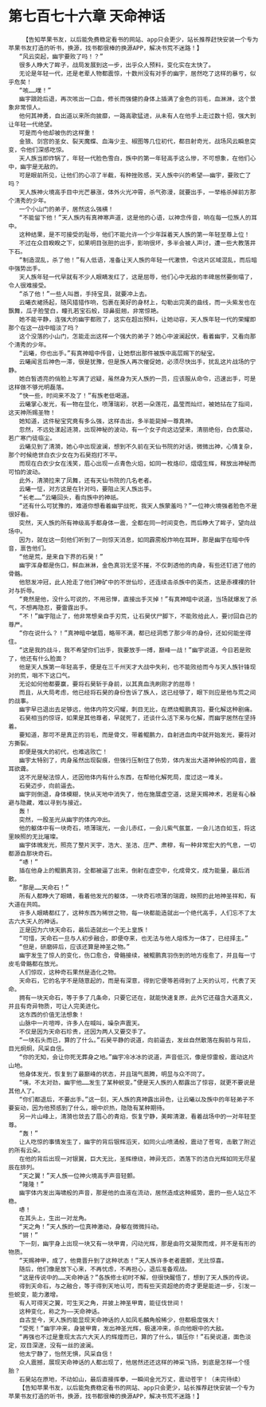 # 第七百七十六章 天命神话
        【告知苹果书友，以后能免费稳定看书的网站、app只会更少，站长推荐赶快安装一个专为苹果书友打造的听书，换源，找书都很棒的换源APP，解决书荒不迷路！】
       “风云突起，幽宇要败了吗！？”
       很多人睁大了眸子，战局发展到这一步，出乎众人预料，变化实在太快了。
       无论是年轻一代，还是老辈人物都震惊，十数州没有对手的幽宇，居然吃了这样的暴亏，似乎危矣！
       “咳……噗！”
       幽宇踉跄后退，再次咳出一口血，修长而强健的身体上插满了金色的羽毛，血淋淋，这个景象非常惊人。
       他何其神勇，自出道以来所向披靡，一路高歌猛进，从未有人在他手上走过数十招，强大到让年轻一代绝望。
       可是而今他却被伤的这样重！
       金狼、剑宫的圣女、裂天魔蝶、血海少主、椒图等几位初代，都目射奇光，战场风云瞬息突变，令他们深感吃惊。
       天人族当即炸锅了，年轻一代脸色雪白，族中的第一年轻高手这么惨，不可想象，在他们心中，幽宇是无敌的。
       可是眼前所见，让他们的心凉了半截，有种挫败感，天人族中兴的希望——幽宇，要败亡了吗？
       天人族神火境高手目中光芒暴涨，体外火光冲霄，杀气弥漫，就要出手，一举格杀掉前方那个清秀的少年。
       一个小山门的弟子，居然这么强横！
       “不能留下他！”天人族内有真神寒声道，这是他的心语，以神念传音，响在每一位族人的耳中。
       这种结果，是不可接受的耻辱，他们不能允许一个少年踩着天人族的第一年轻至尊上位！
       不过在众目睽睽之下，如果明目张胆的出手，影响很坏，多半会被人声讨，遭一些大教落井下石。
       “制造混乱，杀了他！”有人低语，准备让天人族的年轻一代激愤，令这片区域混乱，而后暗中强势出手。
       天人族年轻一代早就有不少人眼睛发红了，这是屈辱，他们心中无敌的丰碑居然要倒塌了，令人很难接受。
       “杀了他！”一些人叫嚣，手持宝具，就要冲上去。
       云曦衣裙扬起，随风猎猎作响，包裹在美好的身材上，勾勒出完美的曲线，而一头紫发也在飘舞，瓜子脸莹白，瞳孔若宝石般，琼鼻挺翘，非常惊艳。
       她不能平静，连强大的幽宇都败了，这实在超出预料，让她动容，天人族年轻一代的荣耀即那个在这一战中暗淡了吗？
       这个没落的小山门，怎能走出这样一个强大的弟子？她心中波澜起伏，看着幽宇，又看向那个清秀的少年。
       “云曦，你也出手。”有真神暗中传音，让她祭出那件被族中高层赐下的秘宝。
       云曦闻言后神色一滞，很是犹豫，但是族人再次催促她，必须尽快出手，扰乱这片战场的宁静。
       她白皙透亮的俏脸上写满了迟疑，虽然身为天人族的一员，应该服从命令，迅速出手，可是这样做不够光明磊落。
       “快一些，时间来不及了！”有族老低喝道。
       云曦掌心发光，有一物在显化，喷薄瑞彩，状若一朵莲花，晶莹而灿烂，被她拈在了指间，这天神所赐圣物！
       她知道，这件秘宝究竟有多么强，这样击出，多半能毙掉一尊真神。
       忽然，不远处漾起涟漪，出现神秘的波动，有一个女子向这边望来，清丽绝俗，白衣展动，若广寒门徒临尘。
       云曦见到了清漪，她心中出现波澜，想到不久前在天仙书院的对话，微微出神，心情复杂，那个时候绝世白衣少女在为石昊抱打不平。
       而现在白衣少女在浅笑，眉心出现一点青色火焰，如同一枚烙印，熠熠生辉，释放出神秘而可怕的波动。
       此外，清漪拉来了凤舞，还有天仙书院的几名老者。
       云曦一怔，对方这是在针对吗，要阻止天人族出手。
       “长老……”云曦回头，看向族中的神祇。
       “还有什么可犹豫的，难道你想看着幽宇战死，我天人族蒙羞吗？”一位神火境强者脸色不是很好看。
       突然，天人族的所有神级高手都身体一震，全都在同一时间变色，而后睁大了眸子，望向战场中。
       因为，就在这一刻他们听到了一则惊天消息，如同霹雳般炸响在耳畔，那是幽宇在暗中传音，禀告他们。
       “他是荒，是来自下界的石昊！”
       幽宇浑身都是伤口，鲜血淋淋，金色真羽无坚不摧，不仅刺透他的肉身，有些还钉进了他的骨骼。
       他怒发冲冠，此人抢走了他们神矿中的不世仙珍，还连续击杀族中的英杰，这是赤裸裸的针对与折辱。
       “竟然是他，没什么可说的，不用忌惮，直接出手灭掉！”有真神暗中说道，当场就爆发了杀气，不想再隐忍，要雷霆出手。
       “不！”幽宇阻止了，他非常想亲自手刃荒，让石昊伏尸脚下，不能败给此人，要讨回自己的尊严。
       “你在说什么？！”真神暗中皱眉，略带不满，都已经洞悉了那少年的身份，还如何能坐得住。
       “这是我的战斗，我不希望你们出手，我要放手一搏，巅峰一战！”幽宇说道，今日若是败了，他还有什么脸面？
       他是天人族第一年轻高手，便是在三千州天才大战中失利，也不能败给而今与天人族针锋现对的荒，咽不下这口气。
       无论如何他都要赢，要将石昊斩于身前，以其真血洗刷刚才的屈辱！
       而且，从大局考虑，他已经将石昊的身份告诉了族人，这已经够了，眼下则应是他与荒之间的战事。
       幽宇早已退出去足够远，他体内符文闪耀，刺目无比，在燃烧鲲鹏真羽，要化解这种剧痛。
       石昊相当的惊讶，如果是其他尊者，早就死了，还谈什么活下来与化解，而幽宇居然在坚持着。
       要知道，那可不是真正的羽毛，而是骨文，带着鲲鹏力，自射进血肉中就开始发光，要将对方撕裂。
       即便是强大的初代，也难逃败亡！
       幽宇太特别了，肉身虽然出现裂痕，但强行压制住了伤势，体内发出大道神钟般的鸣音，震耳欲聋。
       这不光是秘法惊人，还因他体内有什么东西，在帮他化解死局，度过这一难关。
       石昊迈步，向前逼去。
       幽宇则倒退，身体模糊，快从天地中消失了，他在施展虚空道，这是天赐神术，若是有心躲避与隐藏，难以寻到与接近。
       轰！
       突然，一股圣光从幽宇的体内冲出。
       他的躯体中有一块奇石，喷薄瑞光，一会儿赤红，一会儿紫气氤氲，一会儿洁白如玉，将这里映照的无比璀璨。
       幽宇体魄发光，照亮了整片天宇，浩大、圣洁、庄严、肃穆，有一种非常宏大的气息，一切都源自那块奇石。
       “哧！”
       插在他身上的鲲鹏真羽，全都被逼了出来，倒射在虚空中，化成骨文，成为能量，最后消散。
       “那是……天命石！”
       所有人都睁大了眼睛，看着他发光的躯体，一块奇石喷薄的瑞霞，映照的此地神圣祥和，有大道在共鸣。
       许多人眼睛都红了，这种东西为稀世之物，每一块都能造就出一个绝代高手，人们忘不了太古六大天人的神话。
       正是因为六块天命石，最后造就出一个无上皇族！
       “可惜，天命石一旦与人初步融合，即便夺来，也无法与他人熔炼为一体了，已经择主。”
       “但是，研磨碎后，应该还算是神圣之物。”
       幽宇发生了惊人的变化，伤口愈合，骨骼接续，被鲲鹏真羽伤到的地方痊愈了，并且每一寸皮毛骨骼都在放光。
       人们惊叹，这种奇石果然是造化之物。
       天命石，它的名字不是随意起的，而是有深意，得到它便等若得到了上天的认可，代表了天命。
       拥有一块天命石，等于多了几条命，只要它还在，就能快速复原，此外它还蕴含大道真义，并且有奇异物质，可让人完美进化。
       这东西的价值无法想象！
       山脉中一片喧哗，许多人在喊叫，噪杂声震天。
       不仅是因为天命石珍贵，还因为两人又要交手了。
       “一块石头而已，算的了什么。”石昊平静的说道，向前逼去，发丝自然散落在胸前与背后，目光炯炯，风采自信。
       “你的无知，会让你死无葬身之地。”幽宇冷冰冰的说道，声音低沉，像是惊雷般，震动这片山地。
       他身体发光，恢复到了最巅峰的状态，并且瑞气蒸腾，明显与众不同了。
       “咦，不太对劲，幽宇他……发生了某种蜕变。”便是天人族的人都露出了惊容，就更不要说是其他人了。
       “你们都退后，不要出手。”这一刻，天人族的真神露出异色，让云曦以及族中的年轻弟子不要妄动，因为他预感到了什么，眼中炽热，隐隐有某种期待。
       另一片山峰上，清漪也敛去了眉心的青焰，恢复宁静，美眸清澈，看着战场中的一对年轻至尊。
       “轰！”
       让人吃惊的事情发生了，幽宇的背后银辉滔天，如同火山喷涌般，震动了苍穹，击散了附近的所有云朵。
       在他的背后出现一对银翼，巨大无比，圣辉缭绕，神异无匹，洒落下的洁白光辉如同无尽星辰在排列。
       “天之翼！”天人族一位神火境高手声音轻颤。
       “隆隆！”
       幽宇体内发出海啸般的声音，那是他的血液在流动，居然造成这种威势，震的一些人站立不稳。
       哧！
       在其头上，生出一对龙角。
       “天之角！”天人族的一位真神激动，身躯在微微抖动。
       “锵！”
       下一刻，幽宇身上出现一块又有一块甲胄，闪动光辉，那是由符文凝聚而成，并不是有形的物质。
       “天赐神甲，成了，他竟晋升到了这种状态！”天人族许多老者震颤，无比惊喜。
       随后，他们像是放下心来，不再忧虑，不再担心，退后准备观战。
       “这是传说中的……天命神话？”各族修士初时不解，但很快醒悟了，想到了天人族的传说。
       得到天命石，与之融合，等于得到天地认可，而有些天资超绝的奇才更是能进一步，引发一些蜕变，能力激增。
       有人可得天之翼，可生天之角，并披上神圣甲胄，能征伐世间！
       这种变化，称之为——天命神话。
       自古至今，天人族的能显现天命神话的人如凤毛麟角般稀少，但都极度强大！
       “受死！”幽宇冲来，身披甲胄，发出神圣光辉，极速冲来，杀向他眼中的大敌。
       “再强也不过是重现太古六大天人的辉煌而已，算的了什么，镇压你！”石昊说道，面色淡定，双目深邃，没有一丝的波澜。
       他太宁静了，怡然无惧，风采自信！
       众人震撼，展现天命神话的人都出现了，他居然还还这样的神采飞扬，到底是怎样一个怪胎？
       石昊站在原地，不动如山，最后直接挥拳，一瞬间金光万丈，震动苍宇！（未完待续）
       【告知苹果书友，以后能免费稳定看书的网站、app只会更少，站长推荐赶快安装一个专为苹果书友打造的听书，换源，找书都很棒的换源APP，解决书荒不迷路！】